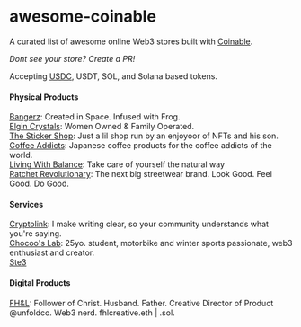 # awesome-coinable
A curated list of awesome online Web3 stores built with [Coinable](https://coinablepay.com/).

*Dont see your store? Create a PR!*

Accepting [USDC](https://www.circle.com/en/usdc), USDT, SOL, and Solana based tokens.


#### Physical Products

[Bangerz](https://coinablepay.com/store/bangerz): Created in Space. Infused with Frog.\
[Elgin Crystals](https://coinablepay.com/store/elgincrystals): Women Owned & Family Operated.\
[The Sticker Shop](https://coinablepay.com/store/the-sticker-shop): Just a lil shop run by an enjoyoor of NFTs and his son.\
[Coffee Addicts](https://coinablepay.com/store/coffee-addicts): Japanese coffee products for the coffee addicts of the world.\
[Living With Balance](https://coinablepay.com/store/living-with-balance): Take care of yourself the natural way\
[Ratchet Revolutionary](https://coinablepay.com/store/ratchetrevolutionary): The next big streetwear brand. Look Good. Feel Good. Do Good.

#### Services

[Cryptolink](https://coinablepay.com/store/cryptolink): I make writing clear, so your community understands what you're saying.\
[Chocoo's Lab](https://coinablepay.com/store/chocoos-lab): 25yo. student, motorbike and winter sports passionate, web3 enthusiast and creator.\
[Ste3](https://coinablepay.com/store/ste3)

#### Digital Products

[FH&L](https://coinablepay.com/store/fhl): Follower of Christ. Husband. Father. Creative Director of Product @unfoldco. Web3 nerd. fhlcreative.eth | .sol.